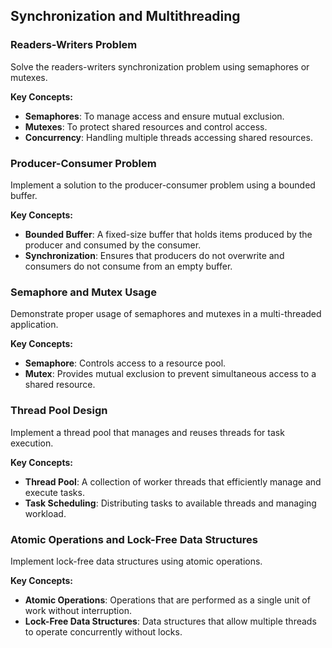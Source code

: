## Synchronization and Multithreading

### Readers-Writers Problem
Solve the readers-writers synchronization problem using semaphores or mutexes.

**Key Concepts:**
- **Semaphores**: To manage access and ensure mutual exclusion.
- **Mutexes**: To protect shared resources and control access.
- **Concurrency**: Handling multiple threads accessing shared resources.

### Producer-Consumer Problem
Implement a solution to the producer-consumer problem using a bounded buffer.

**Key Concepts:**
- **Bounded Buffer**: A fixed-size buffer that holds items produced by the producer and consumed by the consumer.
- **Synchronization**: Ensures that producers do not overwrite and consumers do not consume from an empty buffer.

### Semaphore and Mutex Usage
Demonstrate proper usage of semaphores and mutexes in a multi-threaded application.

**Key Concepts:**
- **Semaphore**: Controls access to a resource pool.
- **Mutex**: Provides mutual exclusion to prevent simultaneous access to a shared resource.

### Thread Pool Design
Implement a thread pool that manages and reuses threads for task execution.

**Key Concepts:**
- **Thread Pool**: A collection of worker threads that efficiently manage and execute tasks.
- **Task Scheduling**: Distributing tasks to available threads and managing workload.

### Atomic Operations and Lock-Free Data Structures
Implement lock-free data structures using atomic operations.

**Key Concepts:**
- **Atomic Operations**: Operations that are performed as a single unit of work without interruption.
- **Lock-Free Data Structures**: Data structures that allow multiple threads to operate concurrently without locks.

